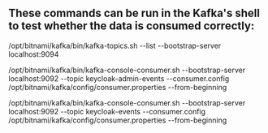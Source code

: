These commands can be run in the Kafka's shell to test whether the data is consumed correctly:
----------------------------------------------------------------------------------------------

/opt/bitnami/kafka/bin/kafka-topics.sh --list --bootstrap-server localhost:9094

/opt/bitnami/kafka/bin/kafka-console-consumer.sh --bootstrap-server localhost:9092 --topic keycloak-admin-events --consumer.config /opt/bitnami/kafka/config/consumer.properties --from-beginning

/opt/bitnami/kafka/bin/kafka-console-consumer.sh --bootstrap-server localhost:9092 --topic keycloak-events --consumer.config /opt/bitnami/kafka/config/consumer.properties --from-beginning
